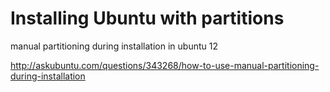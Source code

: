 # Installing Ubuntu with partitions

manual partitioning during installation in ubuntu 12

http://askubuntu.com/questions/343268/how-to-use-manual-partitioning-during-installation
